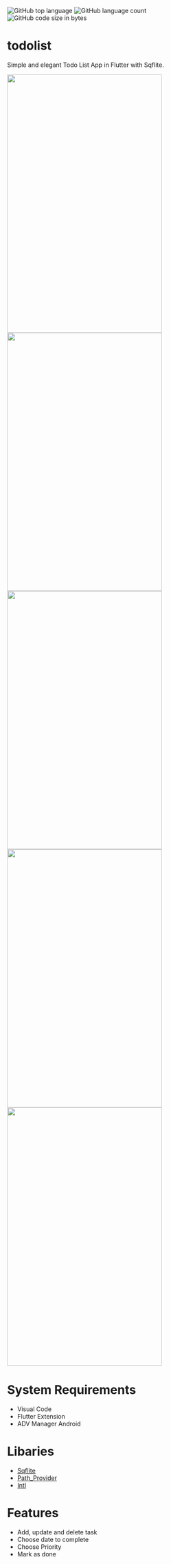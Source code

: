 ![GitHub top language](https://img.shields.io/github/languages/top/cassianasoares/Todo-List-Flutter-SQFLite?color=ff69b4)
![GitHub language count](https://img.shields.io/github/languages/count/cassianasoares/Todo-List-Flutter-SQFLite?color=red)
![GitHub code size in bytes](https://img.shields.io/github/languages/code-size/cassianasoares/Todo-List-Flutter-SQFLite)

# todolist

Simple and elegant Todo List App in Flutter with Sqflite.

<p align"center">
<img src="https://user-images.githubusercontent.com/57958790/86683511-ffe08700-bfd7-11ea-9ea9-b1927f7cdf79.png" width="360" height="600" />
<img src="https://user-images.githubusercontent.com/57958790/86683619-1ab2fb80-bfd8-11ea-8f44-a57d7de7167c.png" width="360" height="600" />
<img src="https://user-images.githubusercontent.com/57958790/86683770-42a25f00-bfd8-11ea-9d3e-d1688b99e7c8.png" width="360" height="600" />
<img src="https://user-images.githubusercontent.com/57958790/86683693-2e5e6200-bfd8-11ea-89f6-82286d7f7bf4.png" width="360" height="600" />
<img src="https://user-images.githubusercontent.com/57958790/86683930-6fef0d00-bfd8-11ea-84a9-c00d4563bf4c.png" width="360" height="600" />
</p>

# System Requirements

- Visual Code
- Flutter Extension
- ADV Manager Android

# Libaries

- [Sqflite](https://pub.dev/packages/sqflite)
- [Path_Provider](https://pub.dev/packages/path_provider)
- [Intl](https://pub.dev/packages?q=intl)

# Features

- Add, update and delete task
- Choose date to complete
- Choose Priority
- Mark as done
